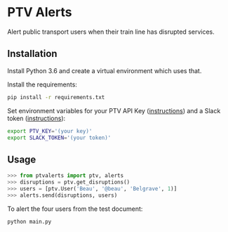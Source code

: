 # PTV Alerts

Alert public transport users when their train line has disrupted services.

## Installation

Install Python 3.6 and create a virtual environment which uses that.

Install the requirements:
```sh
pip install -r requirements.txt
```

Set environment variables for your PTV API Key
([instructions](https://static.ptv.vic.gov.au/PTV/PTV%20docs/API/1475462320/PTV-Timetable-API-key-and-signature-document.RTF))
and a Slack token
([instructions](https://api.slack.com/custom-integrations/legacy-tokens)):

```sh
export PTV_KEY='(your key)'
export SLACK_TOKEN='(your token)'
```

## Usage

```python
>>> from ptvalerts import ptv, alerts
>>> disruptions = ptv.get_disruptions()
>>> users = [ptv.User('Beau', '@beau', 'Belgrave', 1)]
>>> alerts.send(disruptions, users)
```

To alert the four users from the test document:
```sh
python main.py
```
